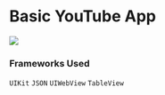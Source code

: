 # Basic YouTube App

![](YouTubeClone.gif)

### Frameworks Used

```UIKit``` ```JSON``` ```UIWebView``` ```TableView```



